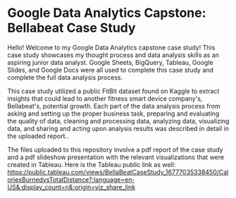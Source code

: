 # Google Data Analytics Capstone: Bellabeat Case Study
Hello! Welcome to my Google Data Analytics capstone case study! This case study showcases my thought process and data analysis skills as an aspiring junior data analyst. Google Sheets, BigQuery, Tableau, Google Slides, and Google Docs were all used to complete this case study and complete the full data analysis process.

This case study utilized a public FitBit dataset found on Kaggle to extract insights that could lead to another fitness smart device company's, Bellabeat's, potential growth. Each part of the data analysis process from asking and setting up the proper business task, preparing and evaluating the quality of data, cleaning and processing data, analyzing data, visualizing data, and sharing and acting upon analysis results was described in detail in the uploaded report..

The files uploaded to this repository involve a pdf report of the case study and a pdf slideshow presentation with the relevant visualizations that were created in Tableau. Here is the Tableau public link as well:
https://public.tableau.com/views/BellaBeatCaseStudy_16777035338450/CaloriesBurnedvsTotalDistance?:language=en-US&:display_count=n&:origin=viz_share_link
